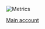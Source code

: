 


![Metrics](https://metrics.lecoq.io/rrisskyy?template=classic&config.timezone=Asia%2FSingapore)




[Main account](https://github.com/riskykrnawan)


